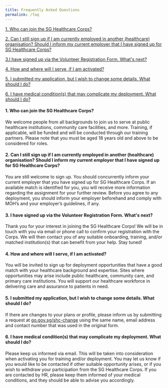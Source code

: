 ```yaml
---
title: Frequently Asked Questions
permalink: /faq
---
```

[1. Who can join the SG Healthcare Corps?](#1-who-can-join-the-sg-healthcare-corps)

[2. Can I still sign up if I am currently employed in another (healthcare) organisation? Should I inform my current employer that I have signed up for SG Healthcare Corps?](#2-can-i-still-sign-up-if-i-am-currently-employed-in-another-healthcare-organisation-should-i-inform-my-current-employer-that-i-have-signed-up-for-sg-healthcare-corps)

[3.I have signed up via the Volunteer Registration Form. What's next?](#3-i-have-signed-up-via-the-volunteer-registration-form-whats-next)

[4. How and where will I serve, if I am activated?](#4-how-and-where-will-i-serve-if-I-am-activated)

[5. I submitted my application, but I wish to change some details. What should I do?](#5-i-submitted-my-application-but-i-wish-to-change-some-details-what-should-i-do)

[6. I have medical condition(s) that may complicate my deployment. What should I do?](#6-i-have-medical-conditions-that-may-complicate-my-deployment-what-should-i-do)

#### 1. Who can join the SG Healthcare Corps?
We welcome people from all backgrounds to join us to serve at public healthcare institutions, community care facilities, and more. Training, if applicable, will be funded and will be conducted through our training partners. Please note that you must be aged 18 years old and above to be considered for roles.

#### 2. Can I still sign up if I am currently employed in another (healthcare) organisation? Should I inform my current employer that I have signed up for SG Healthcare Corps? 
You are still welcome to sign up. You should concurrently inform your current employer that you have signed up for SG Healthcare Corps. If an available match is identified for you, you will receive more information regarding the assignment for your further review. Before you agree to any deployment, you should inform your employer beforehand and comply with MOH’s and your employer’s guidelines, if any.

#### 3. I have signed up via the Volunteer Registration Form. What's next?
Thank you for your interest in joining the SG Healthcare Corps! We will be in touch with you via email or phone call to confirm your registration with the Corps. We will then contact you of any suitable onboarding, training, and/or matched institution(s) that can benefit from your help. Stay tuned!

#### 4. How and where will I serve, if I am activated?
You will be invited to sign up for deployment opportunities that have a good match with your healthcare background and expertise. Sites where opportunities may arise include public healthcare, community care, and primary care institutions. You will support our healthcare workforce in delivering care and assurance to patients in need.

#### 5. I submitted my application, but I wish to change some details. What should I do?
If there are changes to your plans or profile, please inform us by submitting a request at [go.gov.sg/shc-change](go.gov.sg/shc-change) using the same name, email address and contact number that was used in the original form. 

#### 6. I have medical condition(s) that may complicate my deployment. What should I do?
Please keep us informed via email. This will be taken into consideration when activating you for training and/or deployment. You may let us know if you would like to be contacted if other suitable opportunity arises, or if you wish to withdraw your participation from the SG Healthcare Corps. If you are contacted by HR, please keep them informed of your medical conditions, and they should be able to advise you accordingly.